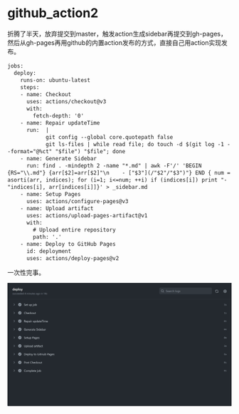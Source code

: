 # github_action2
折腾了半天，放弃提交到master，触发action生成sidebar再提交到gh-pages，然后从gh-pages再用github的内置action发布的方式，直接自己用action实现发布。
```
jobs:
  deploy:
    runs-on: ubuntu-latest
    steps:
    - name: Checkout
      uses: actions/checkout@v3
      with:
        fetch-depth: '0'
    - name: Repair updateTime
      run:  |
            git config --global core.quotepath false
            git ls-files | while read file; do touch -d $(git log -1 --format="@%ct" "$file") "$file"; done
    - name: Generate Sidebar
      run: find . -mindepth 2 -name "*.md" | awk -F'/' 'BEGIN {RS="\\.md"} {arr[$2]=arr[$2]"\n    - ["$3"](/"$2"/"$3")"} END { num = asorti(arr, indices); for (i=1; i<=num; ++i) if (indices[i]) print "- "indices[i], arr[indices[i]]}' > _sidebar.md
    - name: Setup Pages
      uses: actions/configure-pages@v3
    - name: Upload artifact
      uses: actions/upload-pages-artifact@v1
      with:
        # Upload entire repository
        path: '.'
    - name: Deploy to GitHub Pages
      id: deployment
      uses: actions/deploy-pages@v2
```

一次性完事。

![deploy](_v_images/20230616175025606_27789.png)